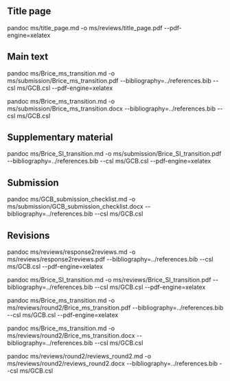 
## Title page

pandoc ms/title_page.md -o ms/reviews/title_page.pdf --pdf-engine=xelatex

## Main text

pandoc ms/Brice_ms_transition.md -o ms/submission/Brice_ms_transition.pdf --bibliography=../references.bib --csl ms/GCB.csl --pdf-engine=xelatex


pandoc ms/Brice_ms_transition.md -o ms/submission/Brice_ms_transition.docx  --bibliography=../references.bib --csl ms/GCB.csl

## Supplementary material

pandoc ms/Brice_SI_transition.md -o ms/submission/Brice_SI_transition.pdf --bibliography=../references.bib --csl ms/GCB.csl --pdf-engine=xelatex

## Submission

pandoc ms/GCB_submission_checklist.md -o ms/submission/GCB_submission_checklist.docx  --bibliography=../references.bib --csl ms/GCB.csl

## Revisions

pandoc ms/reviews/response2reviews.md -o ms/reviews/response2reviews.pdf  --bibliography=../references.bib --csl ms/GCB.csl --pdf-engine=xelatex

pandoc ms/Brice_SI_transition.md -o ms/reviews/Brice_SI_transition.pdf --bibliography=../references.bib --csl ms/GCB.csl --pdf-engine=xelatex

pandoc ms/Brice_ms_transition.md -o ms/reviews/round2/Brice_ms_transition.pdf  --bibliography=../references.bib --csl ms/GCB.csl --pdf-engine=xelatex

pandoc ms/Brice_ms_transition.md -o ms/reviews/round2/Brice_ms_transition.docx  --bibliography=../references.bib --csl ms/GCB.csl

pandoc ms/reviews/round2/reviews_round2.md -o ms/reviews/round2/reviews_round2.docx --bibliography=../references.bib --csl ms/GCB.csl
